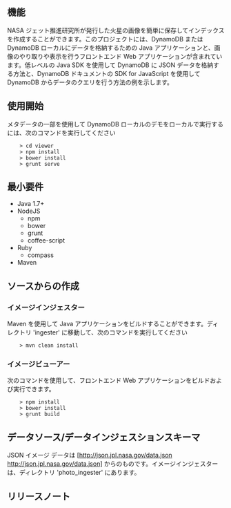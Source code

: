 ## 機能
NASA ジェット推進研究所が発行した火星の画像を簡単に保存してインデックスを作成することができます。このプロジェクトには、DynamoDB または DynamoDB ローカルにデータを格納するための Java アプリケーションと、画像のやり取りや表示を行うフロントエンド Web アプリケーションが含まれています。低レベルの Java SDK を使用して DynamoDB に JSON データを格納する方法と、DynamoDB ドキュメントの SDK for JavaScript を使用して DynamoDB からデータのクエリを行う方法の例を示します。

## 使用開始
メタデータの一部を使用して DynamoDB ローカルのデモをローカルで実行するには、次のコマンドを実行してください
```
    > cd viewer
    > npm install
    > bower install
    > grunt serve
```

## 最小要件
- Java 1.7+
- NodeJS
  - npm
  - bower
  - grunt
  - coffee-script
- Ruby
  - compass
- Maven

## ソースからの作成
### イメージインジェスター
Maven を使用して Java アプリケーションをビルドすることができます。ディレクトリ 'ingester' に移動して、次のコマンドを実行してください
``` 
    > mvn clean install
```

### イメージビューアー
次のコマンドを使用して、フロントエンド Web アプリケーションをビルドおよび実行できます。
```
    > npm install
    > bower install
    > grunt build
```

## データソース/データインジェスションスキーマ

JSON イメージ データは [http://json.jpl.nasa.gov/data.json http://json.jpl.nasa.gov/data.json] からのものです。イメージインジェスターは、ディレクトリ 'photo_ingester' にあります。

## リリースノート